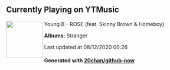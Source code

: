 ## Currently Playing on YTMusic

[<img align="left" width="100" src="https://lh3.googleusercontent.com/YS5XsEq-EAr0OgdLK4tWnlT9RZpFHzCV3tmmXL5Jjq8XVNB6XrjaV6x0GsYxNkM_JsjcyVJ_o4bEd2U5">](https://music.youtube.com/channel/UCO4p2LbFEEF1HKm4HnUVjfg)

Young B - ROSE (feat. Skinny Brown & Homeboy)

**Albums**: Stranger

Last updated at 08/12/2020 00:26

#### Generated with [20chan/github-now](https://github.com/20chan/github-now)


<!--
**20chan/20chan** is a ✨ _special_ ✨ repository because its `README.md` (this file) appears on your GitHub profile.

Here are some ideas to get you started:

- 🔭 I’m currently working on ...
- 🌱 I’m currently learning ...
- 👯 I’m looking to collaborate on ...
- 🤔 I’m looking for help with ...
- 💬 Ask me about ...
- 📫 How to reach me: ...
- 😄 Pronouns: ...
- ⚡ Fun fact: ...
-->
